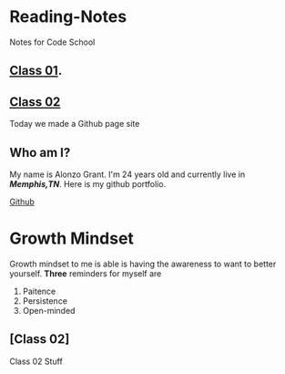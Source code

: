 # Reading-Notes
Notes for Code School

## [Class 01](/Reading-Notes/Class01/).

## [Class 02](Reading-Notes/Class02/)


Today we made a Github page site

## Who am I?
My name is Alonzo Grant. I'm 24 years old and currently live in ***Memphis,TN***.
Here is my github portfolio.

[Github](https://github.com/zograntiv)


# Growth Mindset
Growth mindset to me is able is having the awareness to want to better yourself.
**Three** reminders for myself are
1. Paitence 
2. Persistence
3. Open-minded

## [Class 02]

Class 02 Stuff
